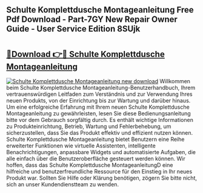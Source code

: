 ## Schulte Komplettdusche Montageanleitung Free Pdf Download - Part-7GY New Repair Owner Guide - User Service Edition 8SUjk

# <h2><a href="http://df8xi6.blite.top/?on=Schulte+Komplettdusche+Montageanleitung">🔗Download 👉🔴 Schulte Komplettdusche Montageanleitung</a></h2>

[![Schulte Komplettdusche Montageanleitung new download](https://i.imgur.com/lujVjoI.png)](http://df8xi6.blite.top/?on=Schulte+Komplettdusche+Montageanleitung)
Willkommen beim Schulte Komplettdusche Montageanleitung-Benutzerhandbuch, Ihrem vertrauenswürdigen Leitfaden zum Verständnis und zur Verwendung Ihres neuen Produkts, von der Einrichtung bis zur Wartung und darüber hinaus. Um eine erfolgreiche Erfahrung mit Ihrem neuen Schulte Komplettdusche Montageanleitung zu gewährleisten, lesen Sie diese Bedienungsanleitung bitte vor dem Gebrauch sorgfältig durch. Es enthält wichtige Informationen zu Produkteinrichtung, Betrieb, Wartung und Fehlerbehebung, um sicherzustellen, dass Sie das Produkt effektiv und effizient nutzen können. Schulte Komplettdusche Montageanleitung bietet Benutzern eine Reihe erweiterter Funktionen wie virtuelle Assistenten, intelligente Benachrichtigungen, anpassbare Widgets und automatisierte Aufgaben, die alle einfach über die Benutzeroberfläche gesteuert werden können. Wir hoffen, dass das Schulte Komplettdusche MontageanleitungD eine hilfreiche und benutzerfreundliche Ressource für den Einstieg in Ihr neues Produkt war. Sollten Sie Hilfe oder Klärung benötigen, zögern Sie bitte nicht, sich an unser Kundendienstteam zu wenden.
